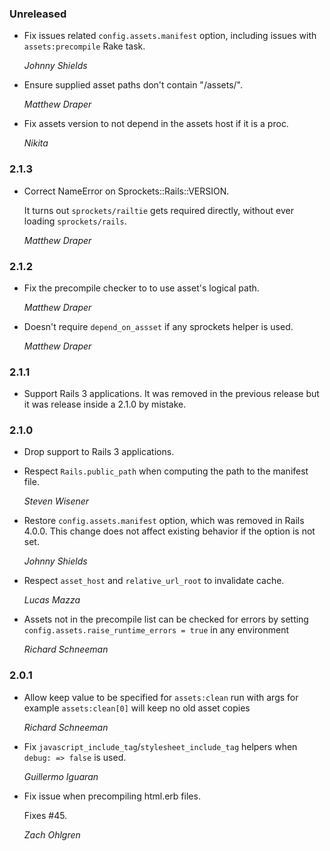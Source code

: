 ### Unreleased

*   Fix issues related `config.assets.manifest` option, including issues with `assets:precompile` Rake task.

    *Johnny Shields*

*   Ensure supplied asset paths don't contain "/assets/".

    *Matthew Draper*

*   Fix assets version to not depend in the assets host if it is a proc.

    *Nikita*


### 2.1.3

*   Correct NameError on Sprockets::Rails::VERSION.

    It turns out `sprockets/railtie` gets required directly, without ever
    loading `sprockets/rails`.

    *Matthew Draper*


### 2.1.2

*   Fix the precompile checker to to use asset's logical path.

    *Matthew Draper*

*   Doesn't require `depend_on_assset` if any sprockets helper is used.

    *Matthew Draper*

### 2.1.1

*   Support Rails 3 applications. It was removed in the previous release
    but it was release inside a 2.1.0 by mistake.

### 2.1.0

*   Drop support to Rails 3 applications.

*   Respect `Rails.public_path` when computing the path to the manifest file.

    *Steven Wisener*

*   Restore `config.assets.manifest` option, which was removed in Rails 4.0.0.
    This change does not affect existing behavior if the option is not set.

    *Johnny Shields*

*   Respect `asset_host` and `relative_url_root` to invalidate cache.

    *Lucas Mazza*

*   Assets not in the precompile list can be checked for errors by setting
    `config.assets.raise_runtime_errors = true` in any environment

    *Richard Schneeman*


### 2.0.1

*   Allow keep value to be specified for `assets:clean` run with args
    for example `assets:clean[0]` will keep no old asset copies

    *Richard Schneeman*

*   Fix `javascript_include_tag`/`stylesheet_include_tag` helpers when `debug: => false` is used.

    *Guillermo Iguaran*

*   Fix issue when precompiling html.erb files.

    Fixes #45.

    *Zach Ohlgren*

